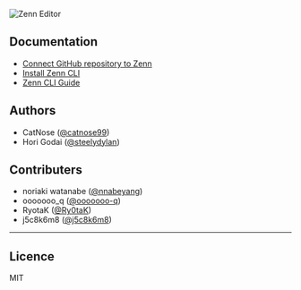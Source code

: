 ![Zenn Editor](https://user-images.githubusercontent.com/34590683/91540859-60e06780-e956-11ea-9762-0acac2b7c4c5.png)

## Documentation 
- [Connect GitHub repository to Zenn](https://zenn.dev/zenn/articles/connect-to-github)
- [Install Zenn CLI](https://zenn.dev/zenn/articles/install-zenn-cli)
- [Zenn CLI Guide](https://zenn.dev/zenn/articles/zenn-cli-guide)

## Authors

- CatNose ([@catnose99](https://twitter.com/catnose99))
- Hori Godai ([@steelydylan](https://github.com/steelydylan))

## Contributers
- noriaki watanabe ([@nnabeyang](https://github.com/nnabeyang))
- ooooooo_q ([@ooooooo-q](https://github.com/ooooooo-q))
- RyotaK ([@Ry0taK](https://github.com/Ry0taK))
- j5c8k6m8 ([@j5c8k6m8](https://github.com/j5c8k6m8))


----
## Licence
MIT